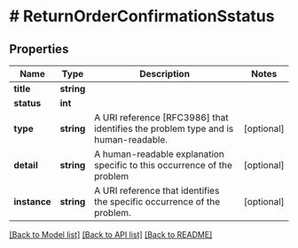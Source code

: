 # # ReturnOrderConfirmationSstatus

## Properties

Name | Type | Description | Notes
------------ | ------------- | ------------- | -------------
**title** | **string** |  |
**status** | **int** |  |
**type** | **string** | A URI reference [RFC3986] that identifies the problem type and is human-readable. | [optional]
**detail** | **string** | A human-readable explanation specific to this occurrence of the problem | [optional]
**instance** | **string** | A URI reference that identifies the specific occurrence of the problem. | [optional]

[[Back to Model list]](../../README.md#models) [[Back to API list]](../../README.md#endpoints) [[Back to README]](../../README.md)
